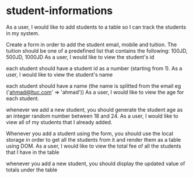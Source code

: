 # student-informations
As a user, I would like to add students to a table so I can track the students in my system.

Create a form in order to add the student email, mobile and tuition. The tuition should be one of a predefined list that contains the following: 100JD, 500JD, 1000JD
As a user, I would like to view the student's id

each student should have a student id as a number (starting from 1).
As a user, I would like to view the student's name

each student should have a name (the name is splitted from the email eg ('ahmad@ltuc.com' => 'ahmad'))
As a user, I would like to view the age for each student.

whenever we add a new student, you should generate the student age as an integer random number between 18 and 24.
As a user, I would like to view all of my students that I already added.

Whenever you add a student using the form, you should use the local storage in order to get all the students from it and render them as a table using DOM.
As a user, I would like to view the total fee of all the students that I have in the table

whenever you add a new student, you should display the updated value of totals under the table
